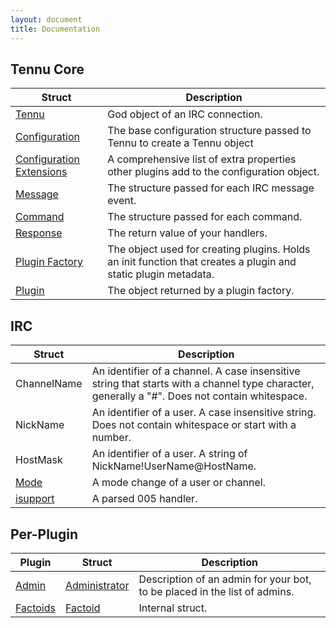 ```yaml
---
layout: document
title: Documentation
---
```


## Tennu Core

| Struct | Description |
| ------ | ----------- |
| [Tennu](tennu) | God object of an IRC connection. |
| [Configuration](configuration) | The base configuration structure passed to Tennu to create a Tennu object |
| [Configuration Extensions](configuration-extensions) | A comprehensive list of extra properties other plugins add to the configuration object. |
| [Message](message-properties) | The structure passed for each IRC message event. |
| [Command](command-properties) | The structure passed for each command. |
| [Response](response) | The return value of your handlers. |
| [Plugin Factory](plugin-factory) | The object used for creating plugins. Holds an init function that creates a plugin and static plugin metadata. |
| [Plugin](plugin) | The object returned by a plugin factory. |

## IRC

| Struct | Description |
| ------ | ----------- |
| ChannelName | An identifier of a channel. A case insensitive string that starts with a channel type character, generally a "#". Does not contain whitespace. |
| NickName | An identifier of a user. A case insensitive string. Does not contain whitespace or start with a number. |
| HostMask | An identifier of a user. A string of NickName!UserName@HostName.
| [Mode](mode) | A mode change of a user or channel. |
| [isupport](isupport) | A parsed 005 handler. |


## Per-Plugin

| Plugin | Struct | Description |
| ------ | ------ | ----------- |
| [Admin](./plugins/admin) | [Administrator](administrator) | Description of an admin for your bot, to be placed in the list of admins. |
| [Factoids](./plugins/factoids) | [Factoid](factoid) | Internal struct. |